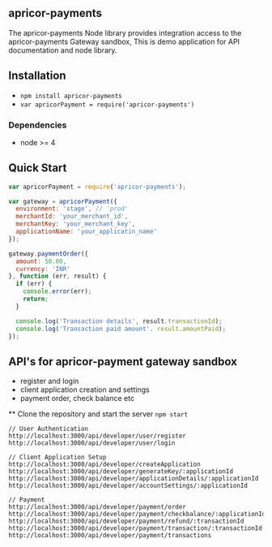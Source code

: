 ## apricor-payments 

The apricor-payments Node library provides integration access to the apricor-payments Gateway sandbox, This is demo application for API documentation and node library.

## Installation

* `npm install apricor-payments`
* `var apricorPayment = require('apricor-payments')`

### Dependencies

* node >= 4

## Quick Start

```javascript
var apricorPayment = require('apricor-payments');

var gateway = apricorPayment({
  environment: 'stage', // 'prod'
  merchantId: 'your_merchant_id',
  merchantKey: 'your_merchant_key',
  applicationName: 'your_applicatin_name'
});

gateway.paymentOrder({
  amount: 50.00,
  currency: 'INR'
}, function (err, result) {
  if (err) {
    console.error(err);
    return;
  }

  console.log('Transaction details', result.transactionId);
  console.log('Transaction paid amount'. result.amountPaid);
});
```

## API's for apricor-payment gateway sandbox
* register and login
* client application creation and settings
* payment order, check balance etc

** Clone the repository and start the server
`npm start`

```
// User Authentication
http://localhost:3000/api/developer/user/register
http://localhost:3000/api/developer/user/login

// Client Application Setup
http://localhost:3000/api/developer/createApplication
http://localhost:3000/api/developer/generateKey/:applicationId
http://localhost:3000/api/developer/applicationDetails/:applicationId
http://localhost:3000/api/developer/accountSettings/:applicationId

// Payment
http://localhost:3000/api/developer/payment/order
http://localhost:3000/api/developer/payment/checkbalance/:applicationId
http://localhost:3000/api/developer/payment/refund/:transactionId
http://localhost:3000/api/developer/payment/transaction/:transactionId
http://localhost:3000/api/developer/payment/transactions
```
